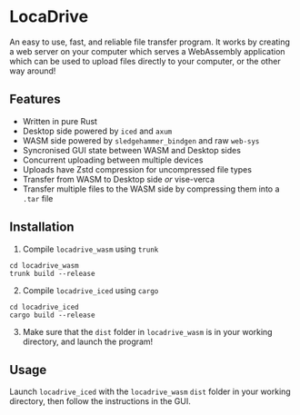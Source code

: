 # LocaDrive

An easy to use, fast, and reliable file transfer program. It works by creating a
web server on your computer which serves a WebAssembly application which can be
used to upload files directly to your computer, or the other way around!

## Features
- Written in pure Rust
- Desktop side powered by `iced` and `axum`
- WASM side powered by `sledgehammer_bindgen` and raw `web-sys`
- Syncronised GUI state between WASM and Desktop sides
- Concurrent uploading between multiple devices
- Uploads have Zstd compression for uncompressed file types
- Transfer from WASM to Desktop side *or* vise-verca
- Transfer multiple files to the WASM side by compressing them into a `.tar` file

## Installation
1. Compile `locadrive_wasm` using `trunk`
```shell
cd locadrive_wasm
trunk build --release
```
2. Compile `locadrive_iced` using `cargo`
```shell
cd locadrive_iced
cargo build --release
```
3. Make sure that the `dist` folder in `locadrive_wasm` is in your working directory, and launch the program!

## Usage
Launch `locadrive_iced` with the `locadrive_wasm` `dist` folder in your working directory, then follow the instructions in the GUI.